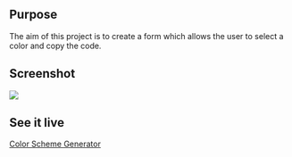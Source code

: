 <h2>Purpose</h2>
<p>The aim of this project is to create a form which allows the user to select a color and copy the code.</p>
<h2>Screenshot</h2>
<img src="COLOR-SCHEME-GENERATOR.PNG">
<h2>See it live</h2>
<a href="https://amapola-negra.github.io/Scrimba-Projects-Repo/Frontend-career-path/Color-Scheme-Generator/">Color Scheme Generator</a>
